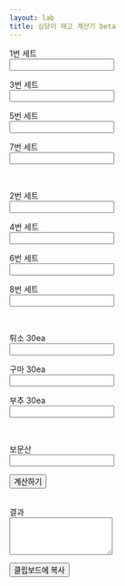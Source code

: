 ```yaml
---
layout: lab
title: 심당이 재고 계산기 beta
---
```


<p>1번 세트<br><input type="text" pattern="\d*" id="num1"></p>
<p>3번 세트<br><input type="text" pattern="\d*" id="num2"></p> 
<p>5번 세트<br><input type="text" pattern="\d*" id="num3"></p>
<p>7번 세트<br><input type="text" pattern="\d*" id="num4"></p><br>
<p>2번 세트<br><input type="text" pattern="\d*" id="num5"></p>
<p>4번 세트<br><input type="text" pattern="\d*" id="num6"></p>
<p>6번 세트<br><input type="text" pattern="\d*" id="num7"></p>
<p>8번 세트<br><input type="text" pattern="\d*" id="num8"></p><br>
<p>튀소 30ea<br><input type="text" pattern="\d*" id="num9"></p>
<p>구마 30ea<br><input type="text" pattern="\d*" id="num10"></p>
<p>부추 30ea<br><input type="text" pattern="\d*" id="num11"></p><br>
<p>보문산<br><input type="text" pattern="\d*" id="num12"></p>

<button onclick="calculate()">계산하기</button><br><br>

<p>결과<br><textarea rows="4" id="result"></textarea></p>

<button onclick="copyToClipboard()">클립보드에 복사</button>

<script>
    function calculate() {
    var num1 = parseInt(document.getElementById("num1").value);
    var num2 = parseInt(document.getElementById("num2").value);
    var num3 = parseInt(document.getElementById("num3").value);
    var num4 = parseInt(document.getElementById("num4").value);
    var num5 = parseInt(document.getElementById("num5").value);
    var num6 = parseInt(document.getElementById("num6").value);
    var num7 = parseInt(document.getElementById("num7").value);
    var num8 = parseInt(document.getElementById("num8").value);
    var num9 = parseInt(document.getElementById("num9").value);
    var num10 = parseInt(document.getElementById("num10").value);
    var num11 = parseInt(document.getElementById("num11").value);
    var num12 = parseInt(document.getElementById("num12").value);

    var stockTuiso = num1 * 6 + num2 * 3 + num3 * 3 + num4 * 2 + num5 * 12 + num6 * 6 + num7 * 6 + num8 * 4 + num9 * 30;
    var stockGuma = num3 * 3 + num4 * 2 + num7 * 6 + num8 * 4 + num10 * 30;
    var stockBuchu = num2 * 3 + num4 * 2 + num6 * 6 + num8 * 4 + num11 * 30;
    var stockBomunsan = num12;

    var result = "시 재고입니다" + "\n튀소 " + stockTuiso + "\n구마 " + stockGuma + "\n부추 " + stockBuchu+ "\n보문산 " + stockBomunsan

    // 결과값을 출력
    document.getElementById("result").value = result;
    }

    function copyToClipboard() {
    // 결과값을 클립보드에 복사
    var result = document.getElementById("result").value;
    navigator.clipboard.writeText(result);
    }
</script>